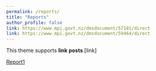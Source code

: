 ```yaml
---
permalink: /reports/
title: "Reports"
author_profile: false
link: https://www.mpi.govt.nz/dmsdocument/57181/direct
link: https://www.mpi.govt.nz/dmsdocument/59464/direct
---
```



This theme supports **link posts**.[link]


[Report1][report1]

[report1]: https://www.mpi.govt.nz/dmsdocument/57181/direct
